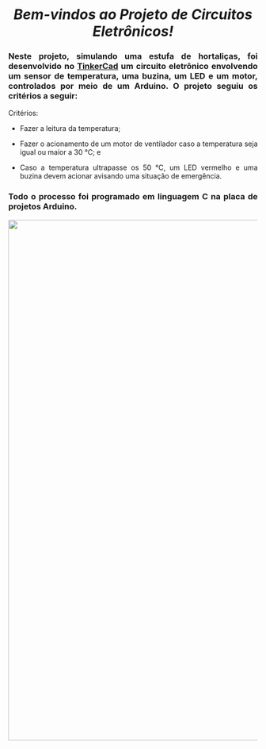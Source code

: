 <span align="center">

#  *Bem-vindos ao Projeto de Circuitos Eletrônicos!*

</span>

<span align="justify">


### Neste projeto, simulando uma estufa de hortaliças, foi desenvolvido no [TinkerCad](https://www.tinkercad.com/) um circuito eletrônico envolvendo um sensor de temperatura, uma buzina, um LED e um motor, controlados por meio de um Arduino. O projeto seguiu os critérios a seguir:

Critérios:

- Fazer a leitura da temperatura;

- Fazer o acionamento de um motor de ventilador caso a temperatura seja igual ou maior a 30 °C; e

- Caso a temperatura ultrapasse os 50 °C, um LED vermelho e uma buzina devem acionar avisando uma situação de emergência.

### Todo o processo foi programado em linguagem C na placa de projetos Arduino.
 
</span>


<div align="center">
<img src="https://user-images.githubusercontent.com/111321791/209442264-75dd8463-2626-4e20-ac18-05a5f1db30bd.png" width="1050px" />
</div>
